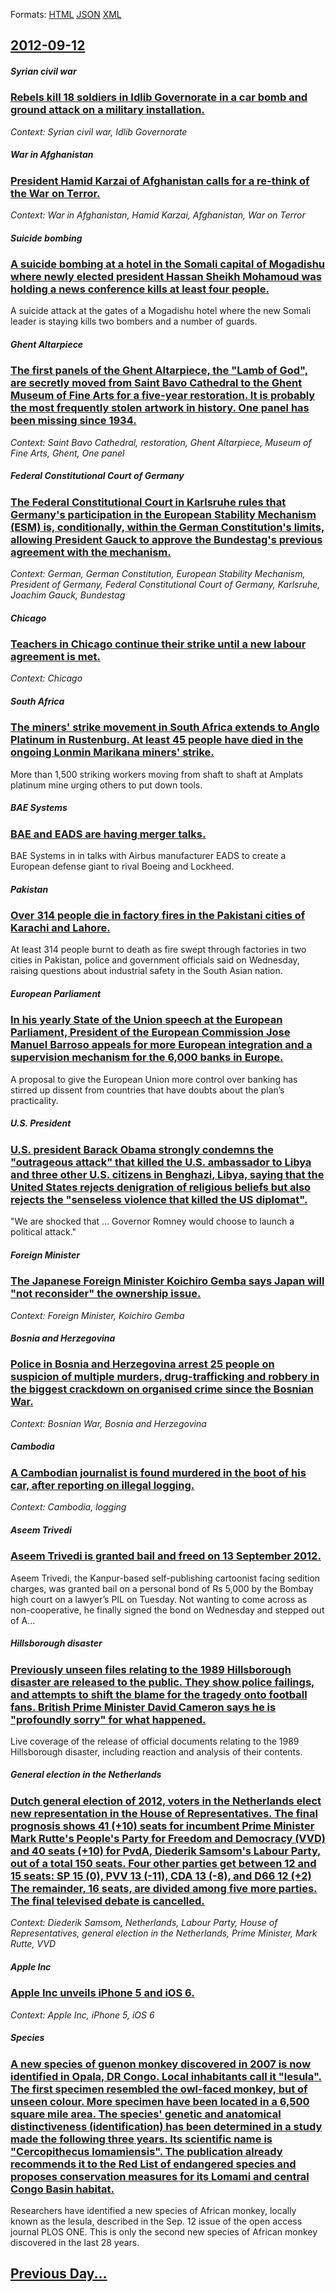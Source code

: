
Formats: [HTML](2012/09/12/index.html)  [JSON](2012/09/12/index.json)  [XML](2012/09/12/index.xml)  

## [2012-09-12](/news/2012/09/12/index.md)

##### Syrian civil war
### [Rebels kill 18 soldiers in Idlib Governorate in a car bomb and ground attack on a military installation. ](/news/2012/09/12/rebels-kill-18-soldiers-in-idlib-governorate-in-a-car-bomb-and-ground-attack-on-a-military-installation.md)
_Context: Syrian civil war, Idlib Governorate_

##### War in Afghanistan
### [President Hamid Karzai of Afghanistan calls for a re-think of the War on Terror. ](/news/2012/09/12/president-hamid-karzai-of-afghanistan-calls-for-a-re-think-of-the-war-on-terror.md)
_Context: War in Afghanistan, Hamid Karzai, Afghanistan, War on Terror_

##### Suicide bombing
### [A suicide bombing at a hotel in the Somali capital of Mogadishu where newly elected president Hassan Sheikh Mohamoud was holding a news conference kills at least four people. ](/news/2012/09/12/a-suicide-bombing-at-a-hotel-in-the-somali-capital-of-mogadishu-where-newly-elected-president-hassan-sheikh-mohamoud-was-holding-a-news-conf.md)
A suicide attack at the gates of a Mogadishu hotel where the new Somali leader is staying kills two bombers and a number of guards.

##### Ghent Altarpiece
### [The first panels of the Ghent Altarpiece, the "Lamb of God", are secretly moved from Saint Bavo Cathedral to the Ghent Museum of Fine Arts for a five-year restoration. It is probably the most frequently stolen artwork in history. One panel has been missing since 1934. ](/news/2012/09/12/the-first-panels-of-the-ghent-altarpiece-the-lamb-of-god-are-secretly-moved-from-saint-bavo-cathedral-to-the-ghent-museum-of-fine-arts-f.md)
_Context: Saint Bavo Cathedral, restoration, Ghent Altarpiece, Museum of Fine Arts, Ghent, One panel_

##### Federal Constitutional Court of Germany
### [The Federal Constitutional Court in Karlsruhe rules that Germany's participation in the European Stability Mechanism (ESM) is, conditionally, within the German Constitution's limits, allowing President Gauck to approve the Bundestag's previous agreement with the mechanism. ](/news/2012/09/12/the-federal-constitutional-court-in-karlsruhe-rules-that-germany-s-participation-in-the-european-stability-mechanism-esm-is-conditionally.md)
_Context: German, German Constitution, European Stability Mechanism, President of Germany, Federal Constitutional Court of Germany, Karlsruhe, Joachim Gauck, Bundestag_

##### Chicago
### [Teachers in Chicago continue their strike until a new labour agreement is met. ](/news/2012/09/12/teachers-in-chicago-continue-their-strike-until-a-new-labour-agreement-is-met.md)
_Context: Chicago_

##### South Africa
### [The miners' strike movement in South Africa extends to Anglo Platinum in Rustenburg. At least 45 people have died in the ongoing Lonmin Marikana miners' strike. ](/news/2012/09/12/the-miners-strike-movement-in-south-africa-extends-to-anglo-platinum-in-rustenburg-at-least-45-people-have-died-in-the-ongoing-lonmin-mari.md)
More than 1,500 striking workers moving from shaft to shaft at Amplats platinum mine urging others to put down tools.

##### BAE Systems
### [BAE and EADS are having merger talks. ](/news/2012/09/12/bae-and-eads-are-having-merger-talks.md)
BAE Systems in in talks with Airbus manufacturer EADS to create a European defense giant to rival Boeing and Lockheed.

##### Pakistan
### [Over 314 people die in factory fires in the Pakistani cities of Karachi and Lahore. ](/news/2012/09/12/over-314-people-die-in-factory-fires-in-the-pakistani-cities-of-karachi-and-lahore.md)
At least 314 people burnt to death as fire swept through factories in two cities in Pakistan, police and government officials said on Wednesday, raising questions about industrial safety in the South Asian nation.

##### European Parliament
### [In his yearly State of the Union speech at the European Parliament, President of the European Commission Jose Manuel Barroso appeals for more European integration and a supervision mechanism for the 6,000 banks in Europe. ](/news/2012/09/12/in-his-yearly-state-of-the-union-speech-at-the-european-parliament-president-of-the-european-commission-josa-c-manuel-barroso-appeals-for-mo.md)
A proposal to give the European Union more control over banking has stirred up dissent from countries that have doubts about the plan’s practicality.

##### U.S. President
### [U.S. president Barack Obama strongly condemns the "outrageous attack" that killed the U.S. ambassador to Libya and three other U.S. citizens in Benghazi, Libya, saying that the United States rejects denigration of religious beliefs but also rejects the "senseless violence that killed the US diplomat". ](/news/2012/09/12/u-s-president-barack-obama-strongly-condemns-the-outrageous-attack-that-killed-the-u-s-ambassador-to-libya-and-three-other-u-s-citizens.md)
&quot;We are shocked that ... Governor Romney would choose to launch a political attack.&quot;

##### Foreign Minister
### [The Japanese Foreign Minister Koichiro Gemba says Japan will "not reconsider" the ownership issue. ](/news/2012/09/12/the-japanese-foreign-minister-kaichira-gemba-says-japan-will-not-reconsider-the-ownership-issue.md)
_Context: Foreign Minister, Koichiro Gemba_

##### Bosnia and Herzegovina
### [Police in Bosnia and Herzegovina arrest 25 people on suspicion of multiple murders, drug-trafficking and robbery in the biggest crackdown on organised crime since the Bosnian War. ](/news/2012/09/12/police-in-bosnia-and-herzegovina-arrest-25-people-on-suspicion-of-multiple-murders-drug-trafficking-and-robbery-in-the-biggest-crackdown-on.md)
_Context: Bosnian War, Bosnia and Herzegovina_

##### Cambodia
### [A Cambodian journalist is found murdered in the boot of his car, after reporting on illegal logging. ](/news/2012/09/12/a-cambodian-journalist-is-found-murdered-in-the-boot-of-his-car-after-reporting-on-illegal-logging.md)
_Context: Cambodia, logging_

##### Aseem Trivedi
### [Aseem Trivedi is granted bail and freed on 13 September 2012. ](/news/2012/09/12/aseem-trivedi-is-granted-bail-and-freed-on-13-september-2012.md)
Aseem Trivedi, the Kanpur-based self-publishing cartoonist facing sedition charges, was granted bail on a personal bond of Rs 5,000 by the Bombay high court on a lawyer&rsquo;s PIL on Tuesday. Not wanting to come across as non-cooperative, he finally signed the bond on Wednesday and stepped out of A...

##### Hillsborough disaster
### [Previously unseen files relating to the 1989 Hillsborough disaster are released to the public. They show police failings, and attempts to shift the blame for the tragedy onto football fans. British Prime Minister David Cameron says he is "profoundly sorry" for what happened. ](/news/2012/09/12/previously-unseen-files-relating-to-the-1989-hillsborough-disaster-are-released-to-the-public-they-show-police-failings-and-attempts-to-sh.md)
Live coverage of the release of official documents relating to the 1989 Hillsborough disaster, including reaction and analysis of their contents.

##### General election in the Netherlands
### [Dutch general election of 2012, voters in the Netherlands elect new representation in the House of Representatives. The final prognosis shows 41 (+10) seats for incumbent Prime Minister Mark Rutte's People's Party for Freedom and Democracy (VVD) and 40 seats (+10) for PvdA, Diederik Samsom's Labour Party, out of a total 150 seats. Four other parties get between 12 and 15 seats: SP 15 (0), PVV 13 (-11), CDA 13 (-8), and D66 12 (+2) The remainder, 16 seats, are divided among five more parties. The final televised debate is cancelled. ](/news/2012/09/12/dutch-general-election-of-2012-voters-in-the-netherlands-elect-new-representation-in-the-house-of-representatives-the-final-prognosis-show.md)
_Context: Diederik Samsom, Netherlands, Labour Party, House of Representatives, general election in the Netherlands, Prime Minister, Mark Rutte, VVD_

##### Apple Inc
### [Apple Inc unveils iPhone 5 and iOS 6. ](/news/2012/09/12/apple-inc-unveils-iphone-5-and-ios-6.md)
_Context: Apple Inc, iPhone 5, iOS 6_

##### Species
### [A new species of guenon monkey discovered in 2007 is now identified in Opala, DR Congo. Local inhabitants call it "lesula". The first specimen resembled the owl-faced monkey, but of unseen colour. More specimen have been located in a 6,500 square mile area. The species' genetic and anatomical distinctiveness (identification) has been determined in a study made the following three years. Its scientific name is "Cercopithecus lomamiensis". The publication already recommends it to the Red List of endangered species and proposes conservation measures for its Lomami and central Congo Basin habitat. ](/news/2012/09/12/a-new-species-of-guenon-monkey-discovered-in-2007-is-now-identified-in-opala-dr-congo-local-inhabitants-call-it-lesula-the-first-specim.md)
Researchers have identified a new species of African monkey, locally known as the lesula, described in the Sep. 12 issue of the open access journal PLOS ONE. This is only the second new species of African monkey discovered in the last 28 years. 

## [Previous Day...](/news/2012/09/11/index.md)


